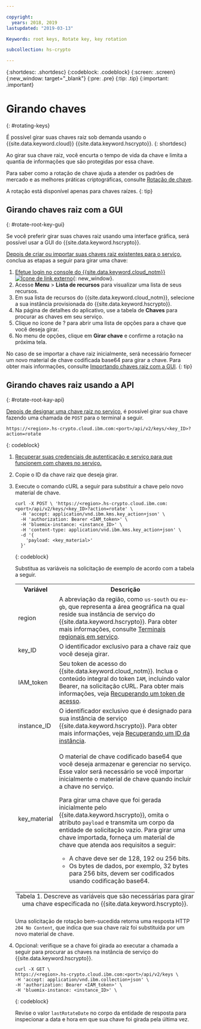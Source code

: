 ```yaml
---

copyright:
  years: 2018, 2019
lastupdated: "2019-03-13"

Keywords: root keys, Rotate key, key rotation

subcollection: hs-crypto

---
```


{:shortdesc: .shortdesc}
{:codeblock: .codeblock}
{:screen: .screen}
{:new_window: target="_blank"}
{:pre: .pre}
{:tip: .tip}
{:important: .important}

# Girando chaves
{: #rotating-keys}

É possível girar suas chaves raiz sob demanda usando o {{site.data.keyword.cloud}} {{site.data.keyword.hscrypto}}.
{: shortdesc}

Ao girar sua chave raiz, você encurta o tempo de vida da chave e limita a quantia de informações que são protegidas por
essa chave.   

Para saber como a rotação de chave ajuda a atender os padrões de mercado e as melhores práticas criptográficas, consulte
[Rotação de chave](/docs/services/key-protect/concepts/key-rotation.html).

A rotação está disponível apenas para chaves raízes.
{: tip}

## Girando chaves raiz com a GUI
{: #rotate-root-key-gui}

Se você preferir girar suas chaves raiz usando uma interface gráfica, será possível usar a GUI do {{site.data.keyword.hscrypto}}.

[Depois de criar ou importar suas chaves raiz existentes
para o serviço](/docs/services/hs-crypto/create-root-keys.html), conclua as etapas a seguir para girar uma chave:

1. [Efetue login no console do {{site.data.keyword.cloud_notm}} ![Ícone de link externo](../../icons/launch-glyph.svg "Ícone de link externo")](https://cloud.ibm.com/){: new_window}.
2. Acesse **Menu** &gt; **Lista de recursos** para visualizar uma lista de seus recursos.
3. Em sua lista de recursos do {{site.data.keyword.cloud_notm}}, selecione a sua instância provisionada do {{site.data.keyword.hscrypto}}.
4. Na página de detalhes do aplicativo, use a tabela de **Chaves** para procurar as chaves em seu serviço.
5. Clique no ícone de ? para abrir uma lista de opções para a chave que você deseja girar.
6. No menu de opções, clique em **Girar chave** e confirme a rotação na próxima tela.

No caso de se importar a chave raiz inicialmente, será necessário fornecer um novo material de chave codificada base64 para girar a chave. Para obter mais informações, consulte [Importando chaves raiz com a GUI](/docs/services/hs-crypto/import-root-keys.html#gui).
{: tip}

## Girando chaves raiz usando a API
{: #rotate-root-kay-api}

[Depois de designar uma chave raiz no serviço](/docs/services/hs-crypto/create-root-keys.html), é
possível girar sua chave fazendo uma chamada de `POST` para o terminal a seguir.

```
https://<region>.hs-crypto.cloud.ibm.com:<port>/api/v2/keys/<key_ID>?action=rotate
```
{: codeblock}

1. [Recuperar suas credenciais de autenticação e serviço para que funcionem com chaves no serviço.](/docs/services/hs-crypto/access-api.html)

2. Copie o ID da chave raiz que deseja girar.

4. Execute o comando cURL a seguir para substituir a chave pelo novo material de chave.

    ```cURL
    curl -X POST \ 'https://<region>.hs-crypto.cloud.ibm.com:<port>/api/v2/keys/<key_ID>?action=rotate' \
      -H 'accept: application/vnd.ibm.kms.key_action+json' \
      -H 'authorization: Bearer <IAM_token>' \
      -H 'bluemix-instance: <instance_ID>' \
      -H 'content-type: application/vnd.ibm.kms.key_action+json' \
      -d '{
        'payload: <key_material>'
      }'
    ```
    {: codeblock}

    Substitua as variáveis na solicitação de exemplo de acordo com a tabela a seguir.

    <table>
      <tr>
        <th>Variável</th>
        <th>Descrição</th>
      </tr>
      <tr>
        <td><varname>region</varname></td>
        <td>A abreviação da região, como <code>us-south</code> ou <code>eu-gb</code>, que representa a área geográfica na qual reside sua instância de serviço do {{site.data.keyword.hscrypto}}. Para obter mais informações, consulte <a href="/docs/services/hs-crypto/regions.html#endpoints">Terminais regionais em serviço</a>.</td>
      </tr>
      <tr>
        <td><varname>key_ID</varname></td>
        <td>O identificador exclusivo para a chave raiz que você deseja girar.</td>
      </tr>
      <tr>
        <td><varname>IAM_token</varname></td>
        <td>Seu token de acesso do {{site.data.keyword.cloud_notm}}. Inclua o conteúdo integral do token <code>IAM</code>, incluindo valor Bearer, na solicitação cURL. Para obter mais informações, veja <a href="/docs/services/hs-crypto/access-api.html#retrieve-token">Recuperando um token de acesso</a>.</td>
      </tr>
      <tr>
        <td><varname>instance_ID</varname></td>
        <td>O identificador exclusivo que é designado para sua instância de serviço {{site.data.keyword.hscrypto}}. Para obter mais informações, veja <a href="/docs/services/hs-crypto/access-api.html#retrieve-instance-ID">Recuperando um ID da instância</a>.</td>
      </tr>
      <tr>
        <td><varname>key_material</varname></td>
        <td>
          <p>O material de chave codificado base64 que você deseja armazenar e gerenciar no serviço. Esse valor será necessário se você importar inicialmente o material de chave quando incluir a chave no serviço.</p>
          <p>Para girar uma chave que foi gerada inicialmente pelo {{site.data.keyword.hscrypto}}, omita o atributo <code>payload</code> e transmita um corpo da entidade de solicitação vazio. Para girar uma chave importada, forneça um material de chave que atenda aos requisitos a seguir:</p>
          <p>
            <ul>
              <li>A chave deve ser de 128, 192 ou 256 bits.</li>
              <li>Os bytes de dados, por exemplo, 32 bytes para 256 bits, devem ser codificados usando codificação base64.</li>
            </ul>
          </p>
        </td>
      </tr>
      <caption style="caption-side:bottom;">Tabela 1. Descreve as variáveis que são necessárias para girar uma chave especificada no {{site.data.keyword.hscrypto}}.</caption>
    </table>

    Uma solicitação de rotação bem-sucedida retorna uma resposta HTTP `204 No Content`, que indica que sua chave raiz foi substituída por um novo material de chave.

4. Opcional: verifique se a chave foi girada ao executar a chamada a seguir para procurar as chaves na instância de serviço do {{site.data.keyword.hscrypto}}.

    ```cURL
    curl -X GET \
    https://<region>.hs-crypto.cloud.ibm.com:<port>/api/v2/keys \
    -H 'accept: application/vnd.ibm.collection+json' \
    -H 'authorization: Bearer <IAM_token>' \
    -H 'bluemix-instance: <instance_ID>' \
    ```
    {: codeblock}

    Revise o valor `lastRotateDate` no corpo da entidade de resposta para inspecionar a data e hora em que sua chave foi girada pela última vez.
